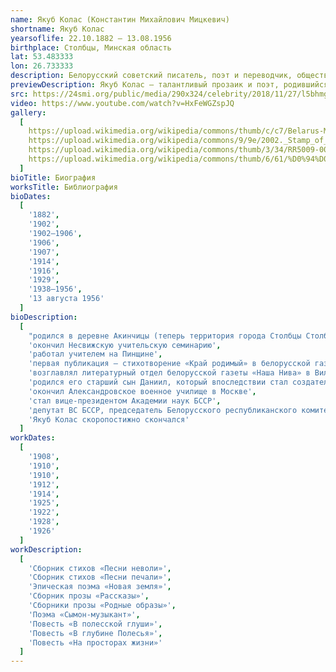 ```yaml
---
name: Якуб Колас (Константин Михайлович Мицкевич)
shortname: Якуб Колас
yearsoflife: 22.10.1882 — 13.08.1956
birthplace: Столбцы, Минская область
lat: 53.483333
lon: 26.733333
description: Белорусский советский писатель, поэт и переводчик, общественный деятель
previewDescription: Якуб Колас – талантливый прозаик и поэт, родившийся в конце 19 столетия, автор множества рассказов, поэм и стихов для детей и взрослых. Он прожил долгую и нелегкую жизнь – его биография вмещает в себя 2 войны, революцию и личные драмы. Коласа часто сравнивают с не менее знаменитым современником Янкой Купалой – они оба были выразителями национального самосознания, однако, в отличие от него, Колас – более реалистичный, конкретный автор, не склонный романтизировать трудности жизни.
src: https://24smi.org/public/media/290x324/celebrity/2018/11/27/l5bhmgiuhvzk-iakub-kolas.jpg
video: https://www.youtube.com/watch?v=HxFeWGZspJQ
gallery:
  [
    https://upload.wikimedia.org/wikipedia/commons/thumb/c/c7/Belarus-Minsk-Yakub_Kolas_Square-2.jpg/800px-Belarus-Minsk-Yakub_Kolas_Square-2.jpg,
    https://upload.wikimedia.org/wikipedia/commons/9/9e/2002._Stamp_of_Belarus_0489.jpg,
    https://upload.wikimedia.org/wikipedia/commons/thumb/3/34/RR5009-0004R_BU_%D0%9F%D0%B8%D1%81%D0%B0%D1%82%D0%B5%D0%BB%D1%8C_%D0%AF%D0%BA%D1%83%D0%B1_%D0%9A%D0%BE%D0%BB%D0%B0%D1%81%2C_%D0%BA_110-%D0%BB%D0%B5%D1%82%D0%B8%D1%8E_%D1%81%D0%BE_%D0%B4%D0%BD%D1%8F_%D1%80%D0%BE%D0%B6%D0%B4%D0%B5%D0%BD%D0%B8%D1%8F.png/603px-RR5009-0004R_BU_%D0%9F%D0%B8%D1%81%D0%B0%D1%82%D0%B5%D0%BB%D1%8C_%D0%AF%D0%BA%D1%83%D0%B1_%D0%9A%D0%BE%D0%BB%D0%B0%D1%81%2C_%D0%BA_110-%D0%BB%D0%B5%D1%82%D0%B8%D1%8E_%D1%81%D0%BE_%D0%B4%D0%BD%D1%8F_%D1%80%D0%BE%D0%B6%D0%B4%D0%B5%D0%BD%D0%B8%D1%8F.png,
    https://upload.wikimedia.org/wikipedia/commons/thumb/6/61/%D0%94%D0%BE%D0%BC-%D0%BC%D1%83%D0%B7%D0%B5%D0%B9_%D0%AF%D0%BA%D1%83%D0%B1%D0%B0_%D0%9A%D0%BE%D0%BB%D0%B0%D1%81%D0%B0_%D0%B2_%D0%9F%D0%B8%D0%BD%D1%81%D0%BA%D0%B5.jpg/800px-%D0%94%D0%BE%D0%BC-%D0%BC%D1%83%D0%B7%D0%B5%D0%B9_%D0%AF%D0%BA%D1%83%D0%B1%D0%B0_%D0%9A%D0%BE%D0%BB%D0%B0%D1%81%D0%B0_%D0%B2_%D0%9F%D0%B8%D0%BD%D1%81%D0%BA%D0%B5.jpg,
  ]
bioTitle: Биография
worksTitle: Библиография
bioDates: 
  [
    '1882',
    '1902',
    '1902—1906',
    '1906',
    '1907',
    '1914',
    '1916',
    '1929',
    '1938—1956',
    '13 августа 1956'
  ]
bioDescription: 
  [
    "родился в деревне Акинчицы (теперь территория города Столбцы Столбцовского района Минской области Белорусси), в православной семье лесника Михаила Казимировича Мицкевича и домохозяйки Анны Юрьевны Лосик",
    'окончил Несвижскую учительскую семинарию',
    'работал учителем на Пинщине',
    'первая публикация — стихотворение «Край родимый» в белорусской газете «Наша доля»',
    'возглавлял литературный отдел белорусской газеты «Наша Нива» в Вильне',
    'родился его старший сын Даниил, который впоследствии стал создателем и первым директором музея своего отца',
    'окончил Александровское военное училище в Москве',
    'стал вице-президентом Академии наук БССР',
    'депутат ВС БССР, председатель Белорусского республиканского комитета защиты мира',
    'Якуб Колас скоропостижно скончался'
  ]
workDates: 
  [
    '1908',
    '1910',
    '1910',
    '1912',
    '1914',
    '1925',
    '1922',
    '1928',
    '1926'
  ]
workDescription: 
  [
    'Сборник стихов «Песни неволи»',
    'Сборник стихов «Песни печали»',
    'Эпическая поэма «Новая земля»',
    'Сборник прозы «Рассказы»',
    'Сборники прозы «Родные образы»',
    'Поэма «Сымон-музыкант»',
    'Повесть «В полесской глуши»',
    'Повесть «В глубине Полесья»',
    'Повесть «На просторах жизни»'
  ]   
---
```

